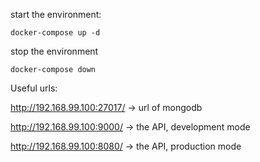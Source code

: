 start the environment:
```
docker-compose up -d
```

stop the environment
```
docker-compose down
```

Useful urls:

http://192.168.99.100:27017/ -> url of mongodb

http://192.168.99.100:9000/ -> the API, development mode

http://192.168.99.100:8080/ -> the API, production mode
